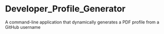 # Developer_Profile_Generator
A command-line application that dynamically generates a PDF profile from a GitHub username
